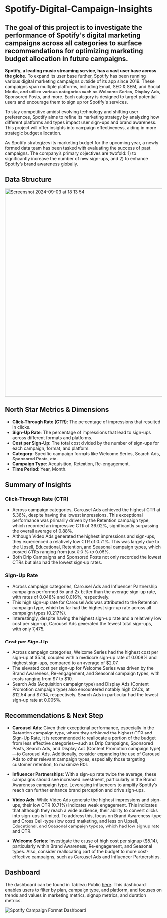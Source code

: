 # Spotify-Digital-Campaign-Insights


## The goal of this project is to investigate the performance of Spotify's digital marketing campaigns across all categories to surface recommendations for optimizing marketing budget allocation in future campaigns.

**Spotify, a leading music streaming service, has a vast user base across the globe.** To expand its user base further, Spotify has been running various digital marketing campaigns outside of its app since 2019. These campaigns span multiple platforms, including Email, SEO & SEM, and Social Media, and utilize various categories such as Welcome Series, Display Ads, Sponsored Posts, and more. Each category is designed to target potential users and encourage them to sign up for Spotify's services.

To stay competitive amidst evolving technology and shifting user preferences, Spotify aims to refine its marketing strategy by analyzing how different platforms and types impact user sign-ups and brand awareness. This project will offer insights into campaign effectiveness, aiding in more strategic budget allocation.

As Spotify strategizes its marketing budget for the upcoming year, a newly formed data team has been tasked with evaluating the success of past campaigns. The company’s primary objectives are twofold: 1) to significantly increase the number of new sign-ups, and 2) to enhance Spotify’s brand awareness globally.


## Data Structure
<img width="669" alt="Screenshot 2024-09-03 at 18 13 54" src="https://github.com/user-attachments/assets/32ae7010-cb0e-4fff-a0d9-d082be36d459">


## North Star Metrics & Dimensions
- **Click-Through Rate (CTR)**: The percentage of impressions that resulted in clicks.
- **Sign-Up Rate**: The percentage of impressions that lead to sign-ups across different formats and platforms.
- **Cost per Sign-Up**: The total cost divided by the number of sign-ups for each campaign, format, and platform.
- **Category**: Specific campaign formats like Welcome Series, Search Ads, Sponsored Posts, etc.
- **Campaign Type**: Acquisition, Retention, Re-engagement.
- **Time Period**: Year, Month.


## Summary of Insights


### Click-Through Rate (CTR)
- Across campaign categories, Carousel Ads achieved the highest CTR at 5.36%, despite having the lowest impressions. This exceptional performance was primarily driven by the Retention campaign type, which recorded an impressive CTR of 36.02%, significantly surpassing the overall average of 0.88%.
- Although Video Ads generated the highest impressions and sign-ups, they experienced a relatively low CTR of 0.71%. This was largely due to the Upsell, Educational, Retention, and Seasonal campaign types, which posted CTRs ranging from just 0.01% to 0.05%.
- Both Drip Campaigns and Sponsored Posts not only recorded the lowest CTRs but also had the lowest sign-up rates.

### Sign-Up Rate
- Across campaign categories, Carousel Ads and Influencer Partnership campaigns performed 5x and 2x better than the average sign-up rate, with rates of 0.048% and 0.016%, respectively.
- This high sign-up rate for Carousel Ads was attributed to the Retention campaign type, which by far had the highest sign-up rate across all campaign types (0.217%).
- Interestingly, despite having the highest sign-up rate and a relatively low cost per sign-up, Carousel Ads generated the fewest total sign-ups, with only 7,475.

### Cost per Sign-Up
- Across campaign categories, Welcome Series had the highest cost per sign-up at $5.14, coupled with a mediocre sign-up rate of 0.008% and highest sign-ups, compared to an average of $2.07.
- The elevated cost per sign-up for Welcome Series was driven by the Brand Awareness, Re-engagement, and Seasonal campaign types, with costs ranging from $7 to $10.
- Search Ads (Acquisition campaign type) and Display Ads (Content Promotion campaign type) also encountered notably high CACs, at $12.54 and $7.94, respectively. Search Ads in particular had the lowest sign-up rate at 0.005%.
 


## Recommendations & Next Step

- **Carousel Ads**: Given their exceptional performance, especially in the Retention campaign type, where they achieved the highest CTR and Sign-Up Rate, it is recommended to reallocate a portion of the budget from less effective categories—such as Drip Campaigns, Sponsored Posts, Search Ads, and Display Ads (Content Promotion campaign type)—to Carousel Ads. Additionally, consider expanding the use of Carousel Ads to other relevant campaign types, especially those targeting customer retention, to maximize ROI.
  
- **Influencer Partnerships**: With a sign-up rate twice the average, these campaigns should see increased investment, particularly in the Brand Awareness campaign type. Leveraging influencers to amplify Spotify’s reach can further enhance brand perception and drive sign-ups.
  
- **Video Ads**: While Video Ads generate the highest impressions and sign-ups, their low CTR (0.71%) indicates weak engagement. This indicates that although they reach a wide audience, their ability to convert clicks into sign-ups is limited. To address this, focus on Brand Awareness-type and Cross Cell-type (low cost) marketing, and less on Upsell, Educational, and Seasonal campaign typess, which had low signup rate and CTR.
  
- **Welcome Series**: Investigate the cause of high cost per signup ($5.14), particularly within Brand Awareness, Re-engagement, and Seasonal types. Also, consider reallocating part of the budget to more cost-effective campaigns, such as Carousel Ads and Influencer Partnerships.








## Dashboard
The dashboard can be found in Tableau Public [here](https://public.tableau.com/app/profile/witts.jianming.mei/viz/SpofityCampaignFormatDashboard/SpotifyCampaignFormatDashboard). This dashboard enables users to filter by plan, campaign type, and platform, and focuses on trends and values in marketing metrics, signup metrics, and duration metrics.

![Spotify Campaign Format Dashboard](https://github.com/user-attachments/assets/7ef91563-6051-49f8-909c-46f0ce3ecab3)


